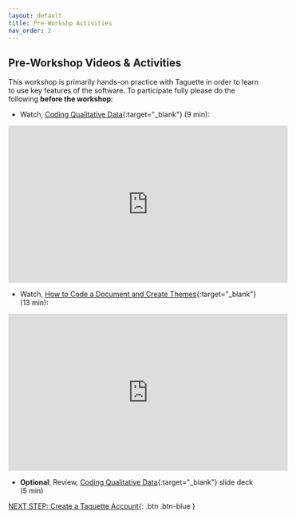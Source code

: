 ```yaml
---
layout: default
title: Pre-Workshp Activities
nav_order: 2
---
```

## Pre-Workshop Videos & Activities
This workshop is primarily hands-on practice with Taguette in order to learn to use key features of the software. To participate fully please do the following **before the workshop**:

- Watch, [Coding Qualitative Data](https://www.youtube.com/watch?v=lYzhgMZii3o){:target="_blank"} (9 min):
<iframe width="560" height="315" src="https://www.youtube.com/embed/lYzhgMZii3o" title="YouTube video player" frameborder="0" allow="accelerometer; autoplay; clipboard-write; encrypted-media; gyroscope; picture-in-picture" allowfullscreen></iframe>

- Watch, [How to Code a Document and Create Themes](https://www.youtube.com/watch?v=sHv3RzKWNcQ){:target="_blank"} (13 min):
<iframe width="560" height="315" src="https://www.youtube.com/embed/sHv3RzKWNcQ" title="YouTube video player" frameborder="0" allow="accelerometer; autoplay; clipboard-write; encrypted-media; gyroscope; picture-in-picture" allowfullscreen></iframe>

- **Optional**: Review, [Coding Qualitative Data](https://docs.google.com/presentation/d/1l6-NMZ4S64ZkuER_pjk4ORVYH4tq7GHl/){:target="_blank"} slide deck (5 min)

[NEXT STEP: Create a Taguette Account](activities-intro.html){: .btn .btn-blue }
